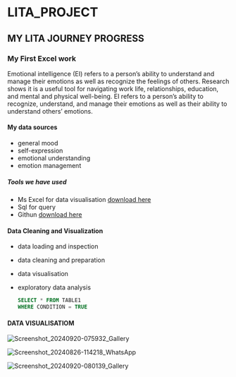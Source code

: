 # LITA_PROJECT

## MY LITA JOURNEY PROGRESS

### My First Excel work

Emotional intelligence (EI) refers to a person’s ability to understand and manage their emotions as well as recognize the feelings of others. Research shows it is a useful tool for navigating work life, relationships, education, and mental and physical well-being.
EI refers to a person’s ability to recognize, understand, and manage their emotions as well as their ability to understand others’ emotions.

#### My data sources
- general mood
- self-expression
-	emotional understanding
- emotion management

##### Tools we have used
- Ms Excel for data visualisation [download here](https://www.microsoft.com)
- Sql for query
- Githun [download here](https://www.microsoft.com)

#### Data Cleaning and Visualization
- data loading and inspection
- data cleaning and preparation
- data visualisation
- exploratory data analysis

  ```SQL
  SELECT * FROM TABLE1
  WHERE CONDITION = TRUE
  ```

#### DATA VISUALISATIOM

![Screenshot_20240920-075932_Gallery](https://github.com/user-attachments/assets/7abf7a23-f1bf-461a-88bb-f43c0c4b757d)

![Screenshot_20240826-114218_WhatsApp](https://github.com/user-attachments/assets/5f0a4820-195c-4c9d-ba90-7866f5c975e8)

![Screenshot_20240920-080139_Gallery](https://github.com/user-attachments/assets/91a0d69e-797a-43c2-b52c-5533c689cb09)








